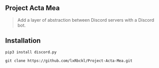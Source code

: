 ## Project Acta Mea
> Add a layer of abstraction between Discord servers with a Discord bot.
## Installation
```
pip3 install discord.py

git clone https://github.com/lxRbckl/Project-Acta-Mea.git
```
